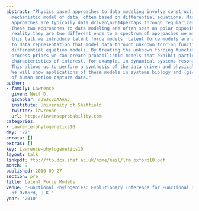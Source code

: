 ```yaml
---
abstract: "Physics based approaches to data modeling involve constructing an accurate
  mechanistic model of data, often based on differential equations. Machine learning
  approaches are typically data driven\u2014perhaps through regularized function approximation.
  These two approaches to data modeling are often seen as polar opposites, but in
  reality they are two different ends to a spectrum of approaches we might take. In
  this talk we introduce latent force models. Latent force models are a new approach
  to data representation that model data through unknown forcing functions that drive
  differential equation models. By treating the unknown forcing functions with Gaussian
  process priors we can create probabilistic models that exhibit particular physical
  characteristics of interest, for example, in dynamical systems resonance and inertia.
  This allows us to perform a synthesis of the data driven and physical modeling paradigms.
  We will show applications of these models in systems biology and (given time) modelling
  of human motion capture data."
author:
- family: Lawrence
  given: Neil D.
  gscholar: r3SJcvoAAAAJ
  institute: University of Sheffield
  twitter: lawrennd
  url: http://inverseprobability.com
categories:
- Lawrence-phylogenetics10
day: '27'
errata: []
extras: []
key: Lawrence-phylogenetics10
layout: talk
linkpdf: ftp://ftp.dcs.shef.ac.uk/home/neil/lfm_oxford10.pdf
month: 9
published: 2010-09-27
section: pre
title: Latent Force Models
venue: 'Functional Phylogenies: Evolutionary Inference for Functional Data, University
  of Oxford, U.K.'
year: '2010'
---
```

